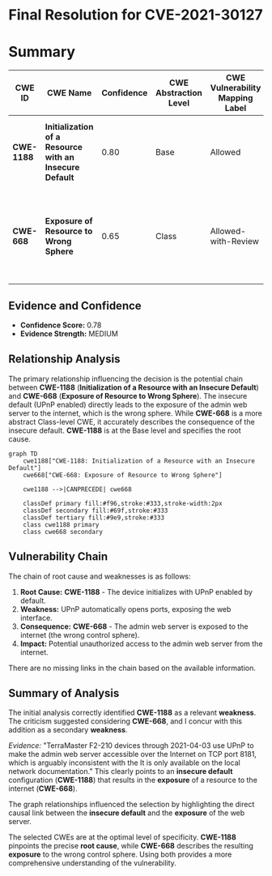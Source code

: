 # Final Resolution for CVE-2021-30127

# Summary

| CWE ID | CWE Name | Confidence | CWE Abstraction Level | CWE Vulnerability Mapping Label | CWE-Vulnerability Mapping Notes |
|---|---|---|---|---|---|
| **CWE-1188** | **Initialization of a Resource with an Insecure Default** | 0.80 | Base | Allowed | Primary CWE: UPnP enabled by default, contrary to intended behavior and documentation. |
| **CWE-668** | **Exposure of Resource to Wrong Sphere** | 0.65 | Class | Allowed-with-Review | Secondary CWE: Insecure Default leads to exposing the admin web server to the internet, not just the local network. |

## Evidence and Confidence

*   **Confidence Score:** 0.78
*   **Evidence Strength:** MEDIUM

## Relationship Analysis
The primary relationship influencing the decision is the potential chain between **CWE-1188** (**Initialization of a Resource with an Insecure Default**) and **CWE-668** (**Exposure of Resource to Wrong Sphere**). The insecure default (UPnP enabled) directly leads to the exposure of the admin web server to the internet, which is the wrong sphere. While **CWE-668** is a more abstract Class-level CWE, it accurately describes the consequence of the insecure default. **CWE-1188** is at the Base level and specifies the root cause.

```mermaid
graph TD
    cwe1188["CWE-1188: Initialization of a Resource with an Insecure Default"]
    cwe668["CWE-668: Exposure of Resource to Wrong Sphere"]
    
    cwe1188 -->|CANPRECEDE| cwe668
    
    classDef primary fill:#f96,stroke:#333,stroke-width:2px
    classDef secondary fill:#69f,stroke:#333
    classDef tertiary fill:#9e9,stroke:#333
    class cwe1188 primary
    class cwe668 secondary
```

## Vulnerability Chain
The chain of root cause and weaknesses is as follows:
1.  **Root Cause:** **CWE-1188** - The device initializes with UPnP enabled by default.
2.  **Weakness:** UPnP automatically opens ports, exposing the web interface.
3.  **Consequence:** **CWE-668** - The admin web server is exposed to the internet (the wrong control sphere).
4.  **Impact:** Potential unauthorized access to the admin web server from the internet.

There are no missing links in the chain based on the available information.

## Summary of Analysis
The initial analysis correctly identified **CWE-1188** as a relevant **weakness**. The criticism suggested considering **CWE-668**, and I concur with this addition as a secondary **weakness**.

*Evidence:* "TerraMaster F2-210 devices through 2021-04-03 use UPnP to make the admin web server accessible over the Internet on TCP port 8181, which is arguably inconsistent with the It is only available on the local network documentation." This clearly points to an **insecure default** configuration (**CWE-1188**) that results in the **exposure** of a resource to the internet (**CWE-668**).

The graph relationships influenced the selection by highlighting the direct causal link between the **insecure default** and the **exposure** of the web server.

The selected CWEs are at the optimal level of specificity. **CWE-1188** pinpoints the precise **root cause**, while **CWE-668** describes the resulting **exposure** to the wrong control sphere. Using both provides a more comprehensive understanding of the vulnerability.